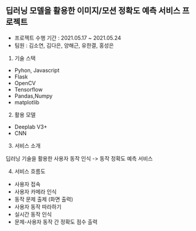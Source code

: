## 딥러닝 모델을 활용한 이미지/모션 정확도 예측 서비스 프로젝트

- 프로젝트 수행 기간 : 2021.05.17 ~ 2021.05.24
- 팀원 : 김소연, 김다은, 양해근, 유한결, 홍성은

1. 기술 스택
- Pyhon, Javascript
- Flask 
- OpenCV
- Tensorflow
- Pandas,Numpy
- matplotlib

2. 활용 모델
- Deeplab V3+
- CNN 
 
3. 서비스 소개 

딥러닝 기술을 활용한 사용자 동작 인식 -> 동작 정확도 예측 서비스 

4. 서비스 흐름도
  - 사용자 접속 
  - 사용자 카메라 인식 
  - 동작 문제 출제 (화면 출력)
  - 사용자 동작 따라하기
  - 실시간 동작 인식
  - 문제-사용자 동작 간 정확도 점수 출력 

